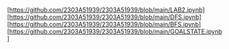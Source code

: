 [https://github.com/2303A51939/2303A51939/blob/main/LAB2.ipynb]
[https://github.com/2303A51939/2303A51939/blob/main/DFS.ipynb]
[https://github.com/2303A51939/2303A51939/blob/main/BFS.ipynb]
[https://github.com/2303A51939/2303A51939/blob/main/GOALSTATE.ipynb]
